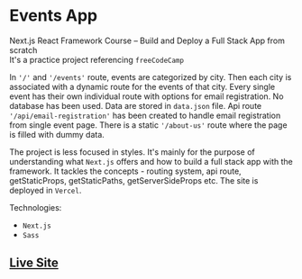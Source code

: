# Events App

Next.js React Framework Course – Build and Deploy a Full Stack App from scratch <br />
It's a practice project referencing `freeCodeCamp`

In `'/'` and `'/events'` route, events are categorized by city. Then each city is associated with a dynamic route for the events of that city. Every single event has their own individual route with options for email registration. No database has been used. Data are stored in `data.json` file. Api route `'/api/email-registration'` has been created to handle email registration from single event page. There is a static `'/about-us'` route where the page is filled with dummy data.

The project is less focused in styles. It's mainly for the purpose of understanding what `Next.js` offers and how to build a full stack app with the framework. It tackles the concepts - routing system, api route, getStaticProps, getStaticPaths, getServerSideProps etc. The site is deployed in `Vercel`.

Technologies:

-   `Next.js`
-   `Sass`

## [Live Site](https://events-app-mhasanjoy.vercel.app/)
